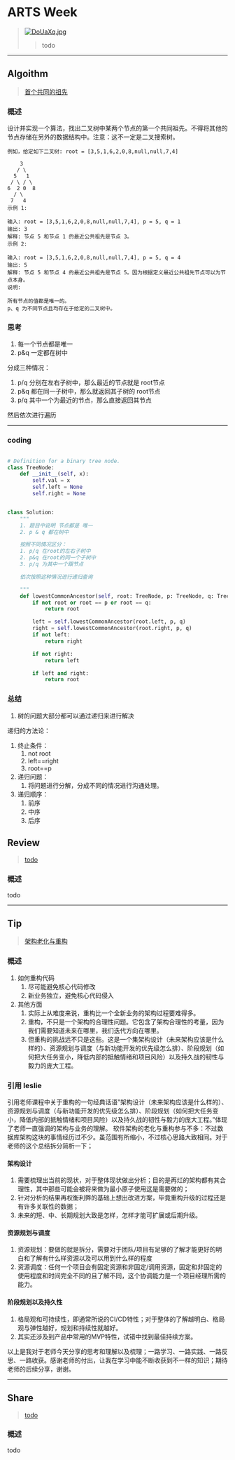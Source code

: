 # ARTS Week 
>[![DoUaXq.jpg](https://s3.ax1x.com/2020/12/02/DoUaXq.jpg)](https://imgchr.com/i/DoUaXq)
>> todo

***
## Algoithm
>[首个共同的祖先](https://leetcode-cn.com/problems/first-common-ancestor-lcci)

### 概述
设计并实现一个算法，找出二叉树中某两个节点的第一个共同祖先。不得将其他的节点存储在另外的数据结构中。注意：这不一定是二叉搜索树。

    例如，给定如下二叉树: root = [3,5,1,6,2,0,8,null,null,7,4]
    
        3
       / \
      5   1
     / \ / \
    6  2 0  8
      / \
     7   4
    示例 1:
    
    输入: root = [3,5,1,6,2,0,8,null,null,7,4], p = 5, q = 1
    输出: 3
    解释: 节点 5 和节点 1 的最近公共祖先是节点 3。
    示例 2:
    
    输入: root = [3,5,1,6,2,0,8,null,null,7,4], p = 5, q = 4
    输出: 5
    解释: 节点 5 和节点 4 的最近公共祖先是节点 5。因为根据定义最近公共祖先节点可以为节点本身。
    说明:
    
    所有节点的值都是唯一的。
    p、q 为不同节点且均存在于给定的二叉树中。

### 思考
1. 每一个节点都是唯一
2. p&q 一定都在树中

分成三种情况：
1. p/q 分别在左右子树中，那么最近的节点就是 root节点
2. p&q 都在同一子树中，那么就返回其子树的 root节点
3. p/q 其中一个为最近的节点，那么直接返回其节点

然后依次进行遍历
***

### coding

```python

# Definition for a binary tree node.
class TreeNode:
    def __init__(self, x):
        self.val = x
        self.left = None
        self.right = None


class Solution:
    """
    1. 题目中说明 节点都是 唯一
    2. p & q 都在树中

    按照不同情况区分：
    1. p/q 在root的左右子树中
    2. p&q 在root的同一个子树中
    3. p/q 为其中一个跟节点

    依次按照这种情况进行递归查询

    """
    def lowestCommonAncestor(self, root: TreeNode, p: TreeNode, q: TreeNode) -> TreeNode:
        if not root or root == p or root == q:
            return root

        left = self.lowestCommonAncestor(root.left, p, q)
        right = self.lowestCommonAncestor(root.right, p, q)
        if not left:
            return right

        if not right:
            return left

        if left and right:
            return root

```

### 总结
1. 树的问题大部分都可以通过递归来进行解决

递归的方法论：
1. 终止条件：
    1. not root
    2. left==right 
    3. root==p
2. 递归问题：
    1. 将问题进行分解，分成不同的情况进行沟通处理。
3. 递归顺序：
    1. 前序
    2. 中序
    3. 后序

## Review
>[todo]()

### 概述
todo 


***
## Tip
>[架构老化与重构](https://time.geekbang.org/column/article/180396)

### 概述
1. 如何重构代码
    1. 尽可能避免核心代码修改
    2. 新业务独立，避免核心代码侵入
2. 其他方面
    1. 实际上从难度来说，重构比一个全新业务的架构过程要难得多。
    2. 重构，不只是一个架构的合理性问题。它包含了架构合理性的考量，因为我们需要知道未来在哪里，我们迭代方向在哪里。
    3. 但重构的挑战远不只是这些。这是一个集架构设计（未来架构应该是什么样的）、资源规划与调度（与新功能开发的优先级怎么排）、阶段规划（如何把大任务变小，降低内部的抵触情绪和项目风险）以及持久战的韧性与毅力的庞大工程。

### 引用 leslie 

引用老师课程中关于重构的一句经典话语"架构设计（未来架构应该是什么样的）、资源规划与调度（与新功能开发的优先级怎么排）、阶段规划（如何把大任务变小，降低内部的抵触情绪和项目风险）以及持久战的韧性与毅力的庞大工程。”体现了老师一直强调的架构与业务的理解。
软件架构的老化与重构参与不多：不过数据库架构这块的事情经历过不少。虽范围有所缩小，不过核心思路大致相同。对于老师的这个总结拆分简析一下；
#### 架构设计
1. 需要梳理出当前的现状，对于整体现状做出分析；目的是再烂的架构都有其合理性，其中那些可能会被将来做为最小原子使用这是需要做的；
2. 针对分析的结果再权衡利弊的基础上想出改进方案，毕竟重构升级的过程还是有许多关联性的数据；
3. 未来的短、中、长期规划大致是怎样，怎样才能可扩展或后期升级。
#### 资源规划与调度
1. 资源规划：要做的就是拆分，需要对于团队/项目有足够的了解才能更好的明白和了解有什么样资源以及可以用到什么样的程度
2. 资源调度：任何一个项目会有固定资源和非固定/调用资源，固定和非固定的使用程度和时间完全不同的且了解不同，这个协调能力是一个项目经理所需的能力。
#### 阶段规划以及持久性
1. 格局观和可持续性，即通常所说的CI/CD特性；对于整体的了解越明白、格局观与弹性越好，规划和持续性就越好。
2. 其实还涉及到产品中常用的MVP特性，试错中找到最佳持续方案。


以上是我对于老师今天分享的思考和理解以及梳理；一路学习、一路实践、一路反思、一路收获。感谢老师的付出，让我在学习中能不断收获到不一样的知识；期待老师的后续分享，谢谢。


***
## Share
>[todo]()

### 概述
todo  